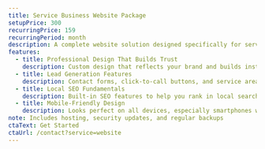 ```yaml
---
title: Service Business Website Package
setupPrice: 300
recurringPrice: 159
recurringPeriod: month
description: A complete website solution designed specifically for service businesses like cleaning, landscaping, plumbing, HVAC, electrical, and other home services.
features:
  - title: Professional Design That Builds Trust
    description: Custom design that reflects your brand and builds instant credibility with potential customers.
  - title: Lead Generation Features
    description: Contact forms, click-to-call buttons, and service area maps that convert visitors into leads.
  - title: Local SEO Fundamentals
    description: Built-in SEO features to help you rank in local searches for your services.
  - title: Mobile-Friendly Design
    description: Looks perfect on all devices, especially smartphones where most customers will find you.
note: Includes hosting, security updates, and regular backups
ctaText: Get Started
ctaUrl: /contact?service=website
---
```

